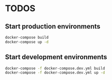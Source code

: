 # TODOS

## Start production environments

```bash
docker-compose build
docker-compose up -d
```

## Start development environments

```bash
docker-compose -f docker-compose.dev.yml build
docker-compose -f docker-compose.dev.yml up -d
```